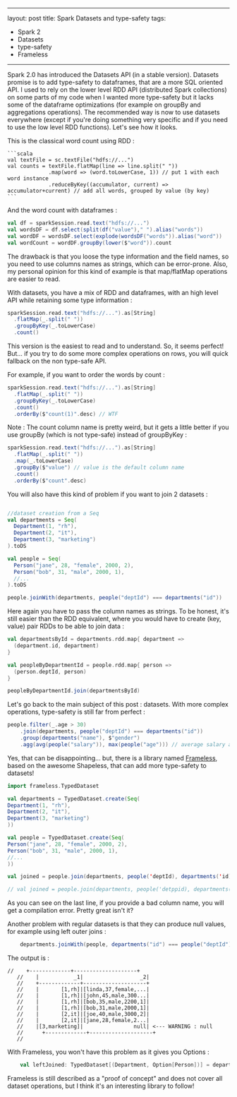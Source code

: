  ---
  layout: post
  title: Spark Datasets and type-safety
  tags:
   - Spark 2
   - Datasets
   - type-safety
   - Frameless
  ---

  Spark 2.0 has introduced the Datasets API (in a stable version). Datasets promise is to add type-safety to dataframes, that are a more SQL oriented API. I used to rely on the lower level RDD API (distributed Spark collections) on some parts of my code when I wanted more type-safety but it lacks some of the dataframe optimizations (for example on groupBy and aggregations operations). The recommended way is now to use datasets everywhere (except if you're doing something very specific and if you need to use the low level RDD functions). Let's see how it looks.

  This is the classical word count using RDD :

    ```scala
    val textFile = sc.textFile("hdfs://...")
    val counts = textFile.flatMap(line => line.split(" "))
                 .map(word => (word.toLowerCase, 1)) // put 1 with each word instance
                 .reduceByKey((accumulator, current) => accumulator+current) // add all words, grouped by value (by key)
    ```

  And the word count with dataframes :

  ```scala
  val df = sparkSession.read.text("hdfs://...")
  val wordsDF = df.select(split(df("value")," ").alias("words"))
  val wordDF = wordsDF.select(explode(wordsDF("words")).alias("word"))
  val wordCount = wordDF.groupBy(lower($"word")).count
  ```

  The drawback is that you loose the type information and the field names, so you need to use columns names as strings, which can be error-prone.
  Also, my personal opinion for this kind of example is that map/flatMap operations are easier to read.

  With datasets, you have a mix of RDD and dataframes, with an high level API while retaining some type information :

  ```scala
  sparkSession.read.text("hdfs://...").as[String]
    .flatMap(_.split(" "))
    .groupByKey(_.toLowerCase)
    .count()
  ```

  This version is the easiest to read and to understand.
  So, it seems perfect! But... if you try to do some more complex operations on rows, you will quick fallback on the non type-safe API.

  For example, if you want to order the words by count :

  ```scala
  sparkSession.read.text("hdfs://...").as[String]
    .flatMap(_.split(" "))
    .groupByKey(_.toLowerCase)
    .count()
    .orderBy($"count(1)".desc) // WTF
  ```

  Note : The count column name is pretty weird, but it gets a little better if you use groupBy (which is not type-safe) instead of groupByKey :

  ```scala
  sparkSession.read.text("hdfs://...").as[String]
    .flatMap(_.split(" "))
    .map(_.toLowerCase)
    .groupBy($"value") // value is the default column name
    .count()
    .orderBy($"count".desc)
  ```

  You will also have this kind of problem if you want to join 2 datasets :

  ```scala

  //dataset creation from a Seq
  val departments = Seq(
    Department(1, "rh"),
    Department(2, "it"),
    Department(3, "marketing")
  ).toDS

  val people = Seq(
    Person("jane", 28, "female", 2000, 2),
    Person("bob", 31, "male", 2000, 1),
    //...
  ).toDS

  people.joinWith(departments, people("deptId") === departments("id"))
  ```

  Here again you have to pass the column names as strings.
  To be honest, it's still easier than the RDD equivalent, where you would have to create (key, value) pair RDDs to be able to join data :

  ```scala
  val departmentsById = departments.rdd.map{ department =>
    (department.id, department)
  }

  val peopleByDepartmentId = people.rdd.map{ person =>
    (person.deptId, person)
  }

  peopleByDepartmentId.join(departmentsById)
  ```

  Let's go back to the main subject of this post : datasets.
  With more complex operations, type-safety is still far from perfect :

  ```scala
  people.filter(_.age > 30)
      .join(departments, people("deptId") === departments("id"))
      .group(departments("name"), $"gender")
      .agg(avg(people("salary")), max(people("age"))) // average salary and max age
  ```

Yes, that can be disappointing... but, there is a library named [Frameless](https://github.com/adelbertc/frameless), based on the awesome Shapeless, that can add more type-safety to datasets!


  ```scala
  import frameless.TypedDataset

  val departments = TypedDataset.create(Seq(
  Department(1, "rh"),
  Department(2, "it"),
  Department(3, "marketing")
  ))

  val people = TypedDataset.create(Seq(
  Person("jane", 28, "female", 2000, 2),
  Person("bob", 31, "male", 2000, 1),
  //...
  ))

  val joined = people.join(departments, people('deptId), departments('id))

  // val joined = people.join(departments, people('detppid), departments('id)) <-- Won't compile as 'detppid symbol is wrong
  ```

  As you can see on the last line, if you provide a bad column name, you will get a compilation error. Pretty great isn't it?

  Another problem with regular datasets is that they can produce null values, for example using left outer joins :

  ```scala
      departments.joinWith(people, departments("id") === people("deptId"), "left_outer").show
  ```

  The output is :

  ```
  //    +-------------+--------------------+
     //    |           _1|                  _2|
     //    +-------------+--------------------+
     //    |       [1,rh]|[linda,37,female,...|
     //    |       [1,rh]|[john,45,male,300...|
     //    |       [1,rh]|[bob,35,male,2200,1]|
     //    |       [1,rh]|[bob,31,male,2000,1]|
     //    |       [2,it]|[joe,40,male,3000,2]|
     //    |       [2,it]|[jane,28,female,2...|
     //    |[3,marketing]|                null| <--- WARNING : null
     //      +-------------+--------------------+
     //
  ```

  With Frameless, you won't have this problem as it gives you Options :

  ```scala
      val leftJoined: TypedDataset[(Department, Option[Person])] = departments.joinLeft(people, departments('id), people('deptId))
  ```

  Frameless is still described as a "proof of concept" and does not cover all dataset operations, but I think it's an interesting library to follow!
